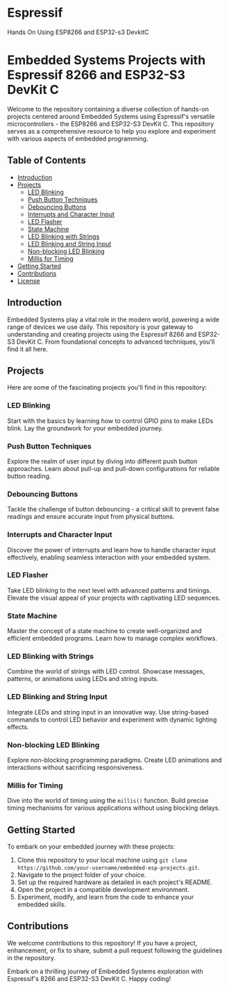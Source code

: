 # Espressif
Hands On Using ESP8266 and ESP32-s3 DevkitC
# Embedded Systems Projects with Espressif 8266 and ESP32-S3 DevKit C

Welcome to the repository containing a diverse collection of hands-on projects centered around Embedded Systems using Espressif's versatile microcontrollers - the ESP8266 and ESP32-S3 DevKit C. This repository serves as a comprehensive resource to help you explore and experiment with various aspects of embedded programming.

## Table of Contents
- [Introduction](#introduction)
- [Projects](#projects)
  - [LED Blinking](#led-blinking)
  - [Push Button Techniques](#push-button-techniques)
  - [Debouncing Buttons](#debouncing-buttons)
  - [Interrupts and Character Input](#interrupts-and-character-input)
  - [LED Flasher](#led-flasher)
  - [State Machine](#state-machine)
  - [LED Blinking with Strings](#led-blinking-with-strings)
  - [LED Blinking and String Input](#led-blinking-and-string-input)
  - [Non-blocking LED Blinking](#non-blocking-led-blinking)
  - [Millis for Timing](#millis-for-timing)
- [Getting Started](#getting-started)
- [Contributions](#contributions)
- [License](#license)

## Introduction
Embedded Systems play a vital role in the modern world, powering a wide range of devices we use daily. This repository is your gateway to understanding and creating projects using the Espressif 8266 and ESP32-S3 DevKit C. From foundational concepts to advanced techniques, you'll find it all here.

## Projects
Here are some of the fascinating projects you'll find in this repository:

### LED Blinking
Start with the basics by learning how to control GPIO pins to make LEDs blink. Lay the groundwork for your embedded journey.

### Push Button Techniques
Explore the realm of user input by diving into different push button approaches. Learn about pull-up and pull-down configurations for reliable button reading.

### Debouncing Buttons
Tackle the challenge of button debouncing - a critical skill to prevent false readings and ensure accurate input from physical buttons.

### Interrupts and Character Input
Discover the power of interrupts and learn how to handle character input effectively, enabling seamless interaction with your embedded system.

### LED Flasher
Take LED blinking to the next level with advanced patterns and timings. Elevate the visual appeal of your projects with captivating LED sequences.

### State Machine
Master the concept of a state machine to create well-organized and efficient embedded programs. Learn how to manage complex workflows.

### LED Blinking with Strings
Combine the world of strings with LED control. Showcase messages, patterns, or animations using LEDs and string inputs.

### LED Blinking and String Input
Integrate LEDs and string input in an innovative way. Use string-based commands to control LED behavior and experiment with dynamic lighting effects.

### Non-blocking LED Blinking
Explore non-blocking programming paradigms. Create LED animations and interactions without sacrificing responsiveness.

### Millis for Timing
Dive into the world of timing using the `millis()` function. Build precise timing mechanisms for various applications without using blocking delays.

## Getting Started
To embark on your embedded journey with these projects:

1. Clone this repository to your local machine using `git clone https://github.com/your-username/embedded-esp-projects.git`.
2. Navigate to the project folder of your choice.
3. Set up the required hardware as detailed in each project's README.
4. Open the project in a compatible development environment.
5. Experiment, modify, and learn from the code to enhance your embedded skills.

## Contributions
We welcome contributions to this repository! If you have a project, enhancement, or fix to share, submit a pull request following the guidelines in the repository.

Embark on a thrilling journey of Embedded Systems exploration with Espressif's 8266 and ESP32-S3 DevKit C. Happy coding!
